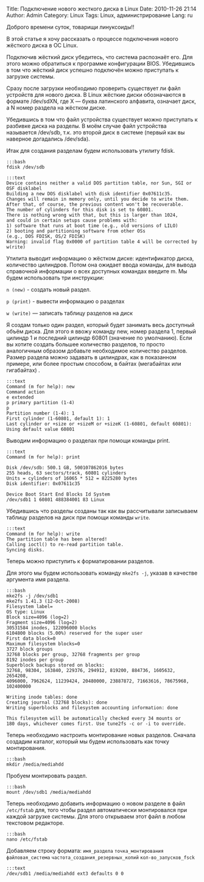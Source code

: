 Title: Подключение нового жесткого диска в Linux
Date: 2010-11-26 21:14
Author: Admin
Category: Linux
Tags: Linux, администрирование
Lang: ru

Доброго времени суток, товарищи линуксоиды!!

В этой статье я хочу рассказать о процессе подключения нового жёсткого
диска в ОС Linux.

Подключив жёсткий диск убедитесь, что система распознаёт его. Для этого
можно обратиться к программе конфигурации BIOS. Убедившись в том что
жёсткий диск успешно подключён можно приступать к загрузке системы.

Сразу после загрузки необходимо проверить существует ли файл устройств
для нового диска. В Linux жёсткие диски обозначаются в формате
/dev/sdXN, где X — буква латинского алфавита, означает диск, а N номер
раздела на жёстком диске.

Убедившись в том что файл устройства существует можно приступать к
разбивке диска на разделы. В моём случае файл устройства называется
/dev/sdb, т.к. это второй диск в системе (первый как вы наверное
догадались /dev/sda).

Итак для создания разделам будем использовать утилиту fdisk.

	:::bash
	fdisk /dev/sdb

	:::text
	Device contains neither a valid DOS partition table, nor Sun, SGI or OSF disklabel
	Building a new DOS disklabel with disk identifier 0x07611c35.
	Changes will remain in memory only, until you decide to write them.
	After that, of course, the previous content won't be recoverable.
	The number of cylinders for this disk is set to 60801.
	There is nothing wrong with that, but this is larger than 1024,
	and could in certain setups cause problems with:
	1) software that runs at boot time (e.g., old versions of LILO)
	2) booting and partitioning software from other OSs
	(e.g., DOS FDISK, OS/2 FDISK)
	Warning: invalid flag 0x0000 of partition table 4 will be corrected by w(rite)

Утилита выводит информацию о жёстком диске: идентификатор диска,
количество цилиндров. Потом она ожидает ввода команды, для вывода
справочной информации о всех доступных командах введите m. Мы будем
использовать три инструкции:

`n (new)` - создать новый раздел.

`p (print)` - вывести информацию о разделах

`w (write)` — записать таблицу разделов на диск

Я создам только один раздел, который будет занимать весь доступный объём
диска. Для этого я ввожу команду new, номер раздела 1, первый цилиндр 1
и последний цилиндр 60801 (значение по умолчанию). Если вы хотите
создать большее количество разделов, то просто аналогичным образом
добавьте необходимое количество разделов. Размер раздела можно задавать
в цилиндрах, как в показанном примере, или более простым способом, в
байтах (мегабайтах или гигабайтах) .

	:::text
	Command (m for help): new
	Command action
	e extended
	p primary partition (1-4)
	p
	Partition number (1-4): 1
	First cylinder (1-60801, default 1): 1
	Last cylinder or +size or +sizeM or +sizeK (1-60801, default 60801):
	Using default value 60801

Выводим информацию о разделах при помощи команды print.

	:::text
	Command (m for help): print

	Disk /dev/sdb: 500.1 GB, 500107862016 bytes
	255 heads, 63 sectors/track, 60801 cylinders
	Units = cylinders of 16065 * 512 = 8225280 bytes
	Disk identifier: 0x07611c35

	Device Boot Start End Blocks Id System
	/dev/sdb1 1 60801 488384001 83 Linux

Убедившись что разделы созданы так как вы рассчитывали записываем
таблицу разделов на диск при помощи команды `write`.

	:::text
	Command (m for help): write
	The partition table has been altered!
	Calling ioctl() to re-read partition table.
	Syncing disks.

Теперь можно приступить к форматировании разделов.

Для этого мы будем использовать команду `mke2fs -j`, указав в качестве
аргумента имя раздела.

	:::bash
	mke2fs -j /dev/sdb1
	mke2fs 1.41.3 (12-Oct-2008)
	Filesystem label=
	OS type: Linux
	Block size=4096 (log=2)
	Fragment size=4096 (log=2)
	30531584 inodes, 122096000 blocks
	6104800 blocks (5.00%) reserved for the super user
	First data block=0
	Maximum filesystem blocks=0
	3727 block groups
	32768 blocks per group, 32768 fragments per group
	8192 inodes per group
	Superblock backups stored on blocks:
	32768, 98304, 163840, 229376, 294912, 819200, 884736, 1605632, 2654208,
	4096000, 7962624, 11239424, 20480000, 23887872, 71663616, 78675968,
	102400000

	Writing inode tables: done
	Creating journal (32768 blocks): done
	Writing superblocks and filesystem accounting information: done

	This filesystem will be automatically checked every 34 mounts or
	180 days, whichever comes first. Use tune2fs -c or -i to override.

Теперь необходимо настроить монтирование новых разделов. Сначала
создадим каталог, который мы будем использовать как точку монтирования.

	:::bash
	mkdir /media/mediahdd

Пробуем монтировать раздел.

	:::bash
	mount /dev/sdb1 /media/mediahdd

Теперь необходимо добавить информацию о новом разделе в файл `/etc/fstab`
для, того чтобы раздел автоматически монтировался при каждой загрузке
системы. Для этого открываем этот файл в любом текстовом редакторе.

	:::bash
	nano /etc/fstab

Добавляем строку формата: `имя_раздела` `точка_монтирования`
`файловая_система` `частота_создания_резервных_копий`
`кол-во_запусков_fsck`

	:::text
	/dev/sdb1 /media/mediahdd ext3 defaults 0 0
